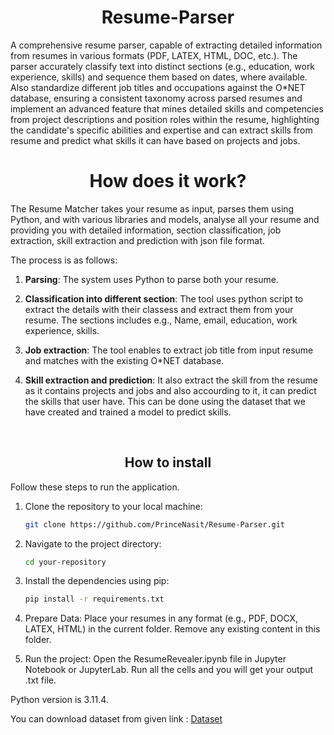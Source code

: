 <div align="center">
  
# Resume-Parser
</div>
A  comprehensive resume parser, capable of extracting detailed information from resumes in various formats (PDF, LATEX, HTML, DOC, etc.). The parser accurately classify text into distinct sections (e.g., education, work experience, skills) and sequence them based on dates, where available. Also standardize different job titles and occupations against the O*NET database, ensuring a consistent taxonomy across parsed resumes and implement an advanced feature that mines detailed skills and competencies from project descriptions and position roles within the resume, highlighting the candidate's specific abilities and expertise and can extract skills from resume and predict what skills it can have based on projects and jobs.
<br>
<div align="center">

# How does it work?
</div>

The Resume Matcher takes your resume as input, parses them using Python, and with various libraries and models, analyse all your resume and providing you with detailed information, section classification, job extraction, skill extraction and prediction with json file format.

The process is as follows:

1. **Parsing**: The system uses Python to parse both your resume.

2. **Classification into different section**: The tool uses python script to extract the details with their classess and extract them from your resume. The sections includes e.g.,  Name, email, education, work experience, skills.

3. **Job extraction**: The tool enables to extract job title from input resume and matches with the existing O*NET database.
   
4. **Skill extraction and prediction**: It also extract the skill from the resume as it contains projects and jobs and also accourding to it, it can predict the skills that user have. This can be done using the dataset that we have created and trained a model to predict skills.
<br>

<div align="center">

## How to install

</div>

Follow these steps to run the application.

1. Clone the repository to your local machine:
   ```bash
   git clone https://github.com/PrinceNasit/Resume-Parser.git
   ```

3. Navigate to the project directory:
   ```bash
   cd your-repository
   ```

3. Install the dependencies using pip:
   ```bash
   pip install -r requirements.txt
   ```
4. Prepare Data:
   Place your resumes in any format (e.g., PDF, DOCX, LATEX, HTML)  in the current folder. Remove any existing content in this folder.
    
5. Run the project:
   Open the ResumeRevealer.ipynb file in Jupyter Notebook or JupyterLab.
   Run all the cells and you will get your output .txt file.

Python version is 3.11.4.

You can download dataset from given link : [Dataset](https://drive.google.com/drive/folders/1Pko8-of2G0smNEGJUq7I2oInJ2-C-ufn?usp=sharing)
